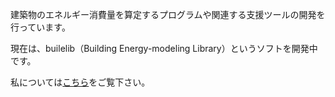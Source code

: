 建築物のエネルギー消費量を算定するプログラムや関連する支援ツールの開発を行っています。

現在は、builelib（Building Energy-modeling Library）というソフトを開発中です。

私については[こちら](https://masatomiyata.github.io/CurriculumVitae/)をご覧下さい。


<!--
**MasatoMiyata/MasatoMiyata** is a ✨ _special_ ✨ repository because its `README.md` (this file) appears on your GitHub profile.

Here are some ideas to get you started:

### Hi there 👋

- 🔭 I’m currently working on ...
- 🌱 I’m currently learning ...
- 👯 I’m looking to collaborate on ...
- 🤔 I’m looking for help with ...
- 💬 Ask me about ...
- 📫 How to reach me: ...
- 😄 Pronouns: ...
- ⚡ Fun fact: ...
-->
